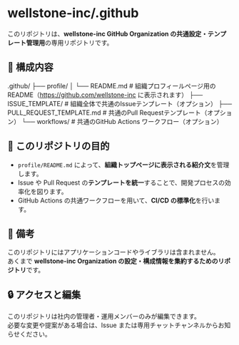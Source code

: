 # wellstone-inc/.github

このリポジトリは、**wellstone-inc GitHub Organization の共通設定・テンプレート管理用**の専用リポジトリです。

## 📁 構成内容

.github/
├── profile/
│ └── README.md # 組織プロフィールページ用のREADME（https://github.com/wellstone-inc に表示されます）
├── ISSUE_TEMPLATE/ # 組織全体で共通のIssueテンプレート（オプション）
├── PULL_REQUEST_TEMPLATE.md # 共通のPull Requestテンプレート（オプション）
└── workflows/ # 共通のGitHub Actions ワークフロー（オプション）

## 📌 このリポジトリの目的

- `profile/README.md` によって、**組織トップページに表示される紹介文**を管理します。
- Issue や Pull Request の**テンプレートを統一**することで、開発プロセスの効率化を図ります。
- GitHub Actions の共通ワークフローを用いて、**CI/CD の標準化**を行います。

## 📄 備考

このリポジトリにはアプリケーションコードやライブラリは含まれません。  
あくまで **wellstone-inc Organization の設定・構成情報を集約するためのリポジトリ**です。

## 🔒 アクセスと編集

このリポジトリは社内の管理者・運用メンバーのみが編集できます。  
必要な変更や提案がある場合は、Issue または専用チャットチャンネルからお知らせください。
